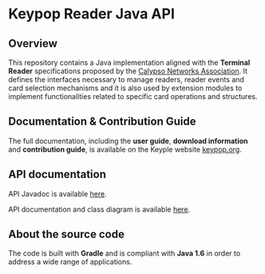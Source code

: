 # Keypop Reader Java API

## Overview

This repository contains a Java implementation aligned with the **Terminal Reader** specifications
proposed by the [Calypso Networks Association](https://www.calypsonet.org). It defines the interfaces necessary to 
manage readers, reader events and card selection mechanisms and it is also used by extension modules to implement 
functionalities related to specific card operations and structures.

## Documentation & Contribution Guide

The full documentation, including the **user guide**, **download information** and **contribution guide**, is available
on the Keyple website [keypop.org](https://eclipse-keypop.github.io/keypop-website/).

## API documentation

API Javadoc is available [here](https://eclipse-keypop.github.io/keypop-reader-java-api).

API documentation and class diagram is available
[here](https://terminal-api.calypsonet.org/apis/calypsonet-terminal-reader-api/).

## About the source code

The code is built with **Gradle** and is compliant with **Java 1.6** in order to address a wide range of applications.
